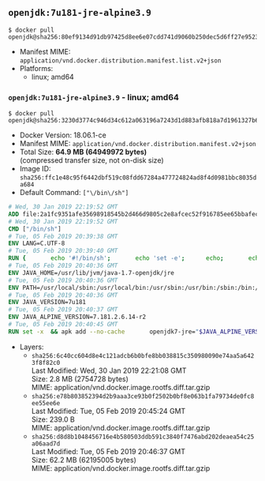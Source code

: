 ## `openjdk:7u181-jre-alpine3.9`

```console
$ docker pull openjdk@sha256:80ef9134d91db97425d8ee6e07cdd741d9060b250dec5d6ff27e9523eb3166e1
```

-	Manifest MIME: `application/vnd.docker.distribution.manifest.list.v2+json`
-	Platforms:
	-	linux; amd64

### `openjdk:7u181-jre-alpine3.9` - linux; amd64

```console
$ docker pull openjdk@sha256:3230d3774c946d34c612a063196a7243d1d883afb818a7d1961327b6ea260a33
```

-	Docker Version: 18.06.1-ce
-	Manifest MIME: `application/vnd.docker.distribution.manifest.v2+json`
-	Total Size: **64.9 MB (64949972 bytes)**  
	(compressed transfer size, not on-disk size)
-	Image ID: `sha256:ffc1e48c95f6442dbf519c08fdd67284a477724824ad8f4d0981bbc8035da684`
-	Default Command: `["\/bin\/sh"]`

```dockerfile
# Wed, 30 Jan 2019 22:19:52 GMT
ADD file:2a1fc9351afe35698918545b2d466d9805c2e8afcec52f916785ee65bbafeced in / 
# Wed, 30 Jan 2019 22:19:52 GMT
CMD ["/bin/sh"]
# Tue, 05 Feb 2019 20:39:38 GMT
ENV LANG=C.UTF-8
# Tue, 05 Feb 2019 20:39:40 GMT
RUN { 		echo '#!/bin/sh'; 		echo 'set -e'; 		echo; 		echo 'dirname "$(dirname "$(readlink -f "$(which javac || which java)")")"'; 	} > /usr/local/bin/docker-java-home 	&& chmod +x /usr/local/bin/docker-java-home
# Tue, 05 Feb 2019 20:40:36 GMT
ENV JAVA_HOME=/usr/lib/jvm/java-1.7-openjdk/jre
# Tue, 05 Feb 2019 20:40:36 GMT
ENV PATH=/usr/local/sbin:/usr/local/bin:/usr/sbin:/usr/bin:/sbin:/bin:/usr/lib/jvm/java-1.7-openjdk/jre/bin:/usr/lib/jvm/java-1.7-openjdk/bin
# Tue, 05 Feb 2019 20:40:36 GMT
ENV JAVA_VERSION=7u181
# Tue, 05 Feb 2019 20:40:37 GMT
ENV JAVA_ALPINE_VERSION=7.181.2.6.14-r2
# Tue, 05 Feb 2019 20:40:45 GMT
RUN set -x 	&& apk add --no-cache 		openjdk7-jre="$JAVA_ALPINE_VERSION" 	&& [ "$JAVA_HOME" = "$(docker-java-home)" ]
```

-	Layers:
	-	`sha256:6c40cc604d8e4c121adcb6b0bfe8bb038815c350980090e74aa5a6423f8f82c0`  
		Last Modified: Wed, 30 Jan 2019 22:21:08 GMT  
		Size: 2.8 MB (2754728 bytes)  
		MIME: application/vnd.docker.image.rootfs.diff.tar.gzip
	-	`sha256:e78b803852394d2b9aaa3ce93b0f2502b0bf8e063b1fa79734de0fc8ee55ee6e`  
		Last Modified: Tue, 05 Feb 2019 20:45:24 GMT  
		Size: 239.0 B  
		MIME: application/vnd.docker.image.rootfs.diff.tar.gzip
	-	`sha256:d8d8b1048456716e4b580503ddb591c3840f7476abd202deaea54c25a06aad7d`  
		Last Modified: Tue, 05 Feb 2019 20:46:37 GMT  
		Size: 62.2 MB (62195005 bytes)  
		MIME: application/vnd.docker.image.rootfs.diff.tar.gzip
